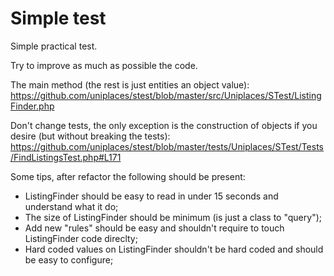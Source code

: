 Simple test
=====

Simple practical test.

Try to improve as much as possible the code.

The main method (the rest is just entities an object value):
https://github.com/uniplaces/stest/blob/master/src/Uniplaces/STest/ListingFinder.php

Don't change tests, the only exception is the construction of objects if you desire (but without breaking the tests):
https://github.com/uniplaces/stest/blob/master/tests/Uniplaces/STest/Tests/FindListingsTest.php#L171

Some tips, after refactor the following should be present:
* ListingFinder should be easy to read in under 15 seconds and understand what it do;
* The size of ListingFinder should be minimum (is just a class to "query");
* Add new "rules" should be easy and shouldn't require to touch ListingFinder code direclty;
* Hard coded values on ListingFinder shouldn't be hard coded and should be easy to configure;
